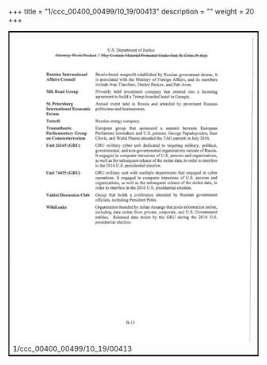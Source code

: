 +++
title = "1/ccc_00400_00499/10_19/00413"
description = ""
weight = 20
+++

<table style="border:2px solid black;max-width:800px;max-height:800px;" 
><tr><td>
<img class="center-fit-jpg"
src="/jpg_/jpg_mueller_report_searchable_413.jpg">
1/ccc_00400_00499/10_19/00413
</img></td></tr></table>
